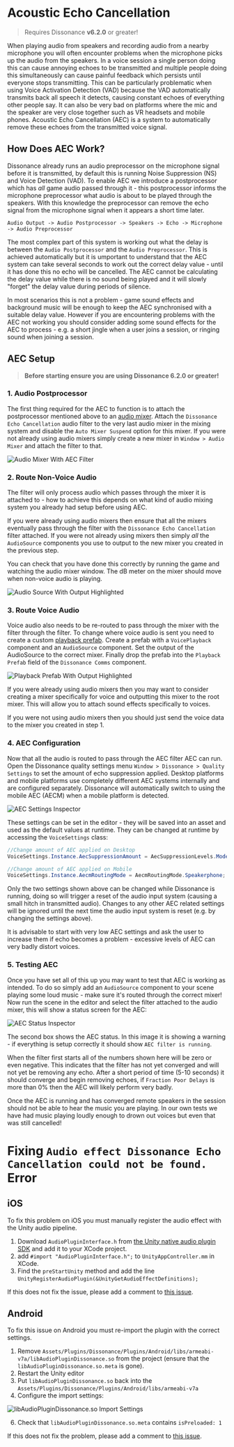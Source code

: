 # Acoustic Echo Cancellation

> Requires Dissonance **v6.2.0** or greater!

When playing audio from speakers and recording audio from a nearby microphone you will often encounter problems when the microphone picks up the audio from the speakers. In a voice session a single person doing this can cause annoying echoes to be transmitted and multiple people doing this simultaneously can cause painful feedback which persists until everyone stops transmitting. This can be particularly problematic when using Voice Activation Detection (VAD) because the VAD automatically transmits back all speech it detects, causing constant echoes of everything other people say. It can also be very bad on platforms where the mic and the speaker are very close together such as VR headsets and mobile phones. Acoustic Echo Cancellation (AEC) is a system to automatically remove these echoes from the transmitted voice signal.

## How Does AEC Work?

Dissonance already runs an audio preprocessor on the microphone signal before it is transmitted, by default this is running Noise Suppression (NS) and Voice Detection (VAD). To enable AEC we introduce a postprocessor which has _all_ game audio passed through it - this postprocessor informs the microphone preprocessor what audio is about to be played through the speakers. With this knowledge the preprocessor can remove the echo signal from the microphone signal when it appears a short time later.

    Audio Output -> Audio Postprocessor -> Speakers -> Echo -> Microphone -> Audio Preprocessor

The most complex part of this system is working out what the delay is between the `Audio Postprocessor` and the `Audio Preprocessor`. This is achieved automatically but it is umportant to understand that the AEC system can take several seconds to work out the correct delay value - until it has done this no echo will be cancelled. The AEC cannot be calculating the delay value while there is no sound being played and it will slowly "forget" the delay value during periods of silence.

In most scenarios this is not a problem - game sound effects and background music will be enough to keep the AEC synchronised with a suitable delay value. However if you are encountering problems with the AEC not working you should consider adding some sound effects for the AEC to process - e.g. a short jingle when a user joins a session, or ringing sound when joining a session.

## AEC Setup

> **Before starting ensure you are using Dissonance 6.2.0 or greater!**

### 1. Audio Postprocessor

The first thing required for the AEC to function is to attach the postprocessor mentioned above to an [audio mixer](https://docs.unity3d.com/Manual/AudioMixer.html). Attach the `Dissonance Echo Cancellation` audio filter to the very last audio mixer in the mixing system and disable the `Auto Mixer Suspend` option for this mixer. If you were not already using audio mixers simply create a new mixer in `Window > Audio Mixer` and attach the filter to that.

![Audio Mixer With AEC Filter](../images/AudioMixer_WithAecFilter.png)

### 2. Route Non-Voice Audio

The filter will only process audio which passes through the mixer it is attached to - how to achieve this depends on what kind of audio mixing system you already had setup before using AEC.

If you were already using audio mixers then ensure that all the mixers eventually pass through the filter with the `Dissonance Echo Cancellation` filter attached. If you were not already using mixers then simply _all_ the `AudioSource` components you use to output to the new mixer you created in the previous step.

You can check that you have done this correctly by running the game and watching the audio mixer window. The dB meter on the mixer should move when non-voice audio is playing.

![Audio Source With Output Highlighted](../images/AudioSource_OutputHighlighted.png)

### 3. Route Voice Audio

Voice audio also needs to be re-routed to pass through the mixer with the filter through the filter. To change where voice audio is sent you need to create a custom [playback prefab](/Tutorials/Playback-Prefab). Create a prefab with a `VoicePlayback` component and an `AudioSource` component. Set the output of the AudioSource to the correct mixer. Finally drop the prefab into the `Playback Prefab` field of the `Dissonance Comms` component.

![Playback Prefab With Output Highlighted](../images/PlaybackPrefab_OutputHighlighted.png)

If you were already using audio mixers then you may want to consider creating a mixer specifically for voice and outputting this mixer to the root mixer. This will allow you to attach sound effects specifically to voices.

If you were not using audio mixers then you should just send the voice data to the mixer you created in step 1.

### 4. AEC Configuration

Now that all the audio is routed to pass through the AEC filter AEC can run. Open the Dissonance quality settings menu `Window > Dissonance > Quality Settings` to set the amount of echo suppression applied. Desktop platforms and mobile platforms use completely different AEC systems internally and are configured separately. Dissonance will automatically switch to using the mobile AEC (AECM) when a mobile platform is detected.

![AEC Settings Inspector](../images/AecSettings.png)

These settings can be set in the editor - they will be saved into an asset and used as the default values at runtime. They can be changed at runtime by accessing the `VoiceSettings` class:

```csharp
//Change amount of AEC applied on Desktop
VoiceSettings.Instance.AecSuppressionAmount = AecSuppressionLevels.Moderate;

//Change amount of AEC applied on Mobile
VoiceSettings.Instance.AecmRoutingMode = AecmRoutingMode.Speakerphone;
```

Only the two settings shown above can be changed while Dissonance is running, doing so will trigger a reset of the audio input system (causing a small hitch in transmitted audio). Changes to any other AEC related settings will be ignored until the next time the audio input system is reset (e.g. by changing the settings above).

It is advisable to start with very low AEC settings and ask the user to increase them if echo becomes a problem - excessive levels of AEC can very badly distort voices.

### 5. Testing AEC

Once you have set all of this up you may want to test that AEC is working as intended. To do so simply add an `AudioSource` component to your scene playing some loud music - make sure it's routed through the correct mixer! Now run the scene in the editor and select the filter attached to the audio mixer, this will show a status screen for the AEC:

![AEC Status Inspector](../images/AecStatus.png)

The second box shows the AEC status. In this image it is showing a warning - if everything is setup correctly it should show `AEC filter is running`.

When the filter first starts all of the numbers shown here will be zero or even negative. This indicates that the filter has not yet converged and will not yet be removing any echo. After a short period of time (5-10 seconds) it should converge and begin removing echoes, if `Fraction Poor Delays` is more than 0% then the AEC will likely perform very badly.

Once the AEC is running and has converged remote speakers in the session should not be able to hear the music you are playing. In our own tests we have had music playing loudly enough to drown out voices but even that was still cancelled!

# Fixing `Audio effect Dissonance Echo Cancellation could not be found.` Error

## iOS

To fix this problem on iOS you must manually register the audio effect with the Unity audio pipeline.

1. Download `AudioPluginInterface.h` from [the Unity native audio plugin SDK](https://bitbucket.org/Unity-Technologies/nativeaudioplugins/src) and add it to your XCode project.
2. add `#import "AudioPluginInterface.h";` to `UnityAppController.mm` in XCode.
3. Find the `preStartUnity` method and add the line `UnityRegisterAudioPlugin(&UnityGetAudioEffectDefinitions);`

If this does not fix the issue, please add a comment to [this issue](https://github.com/Placeholder-Software/Dissonance/issues/80).

## Android

To fix this issue on Android you must re-import the plugin with the correct settings.

1. Remove `Assets/Plugins/Dissonance/Plugins/Android/libs/armeabi-v7a/libAudioPluginDissonance.so` from the project (ensure that the `libAudioPluginDissonance.so.meta` is gone).
2. Restart the Unity editor
3. Put `libAudioPluginDissonance.so` back into the `Assets/Plugins/Dissonance/Plugins/Android/libs/armeabi-v7a`
4. Configure the import settings:

![libAudioPluginDissonance.so Import Settings](../images/AudioPluginDissonance.so.png)

6. Check that `libAudioPluginDissonance.so.meta` contains `isPreloaded: 1`

If this does not fix the problem, please add a comment to [this issue](https://github.com/Placeholder-Software/Dissonance/issues/110).